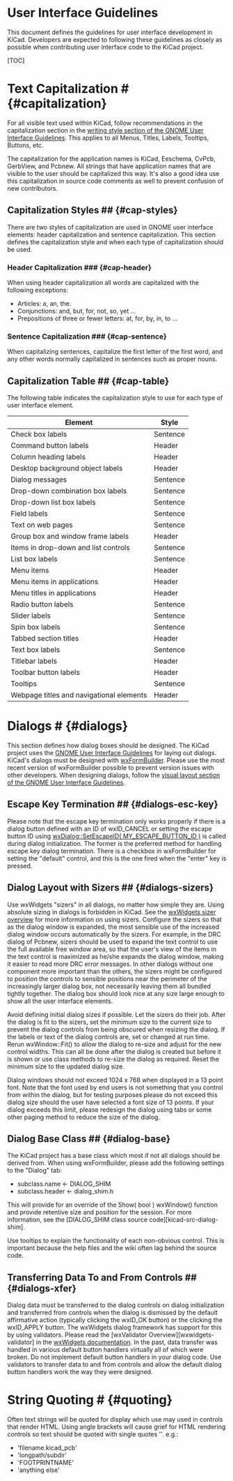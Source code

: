 # User Interface Guidelines #

This document defines the guidelines for user interface development in
KiCad.  Developers are expected to following these guidelines as closely
as possible when contributing user interface code to the KiCad project.

[TOC]

# Text Capitalization # {#capitalization}
For all visible text used within KiCad, follow recommendations in the
capitalization section in the [writing style section of the GNOME User
Interface Guidelines][gnome-ui-style].  This applies to all Menus, Titles,
Labels, Tooltips, Buttons, etc.

The capitalization for the application names is KiCad, Eeschema, CvPcb,
GerbView, and Pcbnew.  All strings that have application names that are
visible to the user should be capitalized this way.  It's also a good
idea use this capitalization in source code comments as well to prevent
confusion of new contributors.

## Capitalization Styles ## {#cap-styles}
There are two styles of capitalization are used in GNOME user interface
elements: header capitalization and sentence capitalization.  This
section defines the capitalization style and when each type of capitalization
should be used.

### Header Capitalization ### {#cap-header}

When using header capitalization all words are capitalized with the following
exceptions:
* Articles: a, an, the.
* Conjunctions: and, but, for, not, so, yet ...
* Prepositions of three or fewer letters: at, for, by, in, to ...

### Sentence Capitalization ### {#cap-sentence}
When capitalizing sentences, capitalize the first letter of the first word,
and any other words normally capitalized in sentences such as proper nouns.

## Capitalization Table ## {#cap-table}
The following table indicates the capitalization style to use for each type
of user interface element.

Element | Style
------- | -------------------------------------------
Check box labels | Sentence
Command button labels | Header
Column heading labels | Header
Desktop background object labels | Header
Dialog messages | Sentence
Drop-down combination box labels | Sentence
Drop-down list box labels | Sentence
Field labels | Sentence
Text on web pages | Sentence
Group box and window frame labels | Header
Items in drop-down and list controls | Sentence
List box labels | Sentence
Menu items | Header
Menu items in applications | Header
Menu titles in applications | Header
Radio button labels | Sentence
Slider labels | Sentence
Spin box labels | Sentence
Tabbed section titles | Header
Text box labels | Sentence
Titlebar labels | Header
Toolbar button labels | Header
Tooltips | Sentence
Webpage titles and navigational elements | Header

# Dialogs # {#dialogs}

This section defines how dialog boxes should be designed.  The KiCad project
uses the [GNOME User Interface Guidelines][gnome-ui-guidelines] for laying out
dialogs.  KiCad's dialogs must be designed with [wxFormBuilder][wxformbuilder].
Please use the most recent version of wxFormBuilder possible to prevent version
issues with other developers.  When designing dialogs, follow the [visual layout
section of the GNOME User Interface Guidelines][gnome-ui-layout].

## Escape Key Termination ## {#dialogs-esc-key}
Please note that the escape key termination only works properly if there is a
dialog button defined with an ID of wxID_CANCEL or setting the escape button
ID using [wxDialog::SetEscapeID( MY_ESCAPE_BUTTON_ID )][wxdialog-setescapeid]
is called during dialog initialization.  The former is the preferred method for
handling escape key dialog termination.  There is a checkbox in wxFormBuilder
for setting the "default" control, and this is the one fired when the "enter"
key is pressed.

## Dialog Layout with Sizers ## {#dialogs-sizers}
Use wxWidgets "sizers" in all dialogs, no matter how simple they are.  Using
absolute sizing in dialogs is forbidden in KiCad.  See the [wxWidgets sizer
overview][wxwidgets-sizers] for more information on using sizers.  Configure
the sizers so that as the dialog window is expanded, the most sensible use of
the increased dialog window occurs automatically by the sizers. For example,
in the DRC dialog of Pcbnew, sizers should be used to expand the text control
to use the full available free window area, so that the user's view of the
items in the text control is maximized as he/she expands the dialog window,
making it easier to read more DRC error messages.  In other dialogs without
one component more important than the others, the sizers might be configured
to position the controls to sensible positions near the perimeter of the
increasingly larger dialog box, not necessarily leaving them all bundled
tightly together.  The dialog box should look nice at any size large enough
to show all the user interface elements.

Avoid defining initial dialog sizes if possible.  Let the sizers do their
job.  After the dialog is fit to the sizers, set the minimum size to the
current size to prevent the dialog controls from being obscured when
resizing the dialog.  If the labels or text of the dialog controls are,
set or changed at run time.  Rerun wxWindow::Fit() to allow the dialog to
re-size and adjust for the new control widths.  This can all be done after
the dialog is created but before it is shown or use class methods to
re-size the dialog as required.  Reset the minimum size to the updated
dialog size.

Dialog windows should not exceed 1024 x 768 when displayed in a 13 point font.
Note that the font used by end users is not something that you control from
within the dialog, but for testing purposes please do not exceed this dialog
size should the user have selected a font size of 13 points.  If your dialog
exceeds this limit, please redesign the dialog using tabs or some other
paging method to reduce the size of the dialog.

## Dialog Base Class ## {#dialog-base}
The KiCad project has a base class which most if not all dialogs should be
derived from.  When using wxFormBuilder, please add the following settings
to the "Dialog" tab:

* subclass.name   <- DIALOG_SHIM
* subclass.header <- dialog_shim.h

This will provide for an override of the Show( bool ) wxWindow() function
and provide retentive size and position for the session.  For more information,
see the [DIALOG_SHIM class source code][kicad-src-dialog-shim].

Use tooltips to explain the functionality of each non-obvious control.
This is important because the help files and the wiki often lag behind
the source code.

## Transferring Data To and From Controls ## {#dialogs-xfer}

Dialog data must be transferred to the dialog controls on dialog initialization
and transferred from controls when the dialog is dismissed by the default
affirmative action (typically clicking the wxID_OK button) or the clicking the
wxID_APPLY button.  The wxWidgets dialog framework has support for this by
using validators.  Please read the [wxValidator Overview][wxwidgets-validator]
in the [wxWidgets documentation][wxwidgets-doc].  In the past, data transfer
was handled in various default button handlers virtually all of which were
broken.  Do not implement default button handlers in your dialog code.  Use
validators to transfer data to and from controls and allow the default dialog
button handlers work the way they were designed.

# String Quoting # {#quoting}
Often text strings will be quoted for display which use may used in controls
that render HTML.  Using angle brackets will cause grief for HTML rendering
controls so text should be quoted with single quotes ''.  e.g.:

* 'filename.kicad_pcb'
* 'longpath/subdir'
* 'FOOTPRINTNAME'
* 'anything else'

[gnome-ui-guidelines]:https://developer.gnome.org/hig/stable/
[gnome-ui-layout]:https://developer.gnome.org/hig/stable/visual-layout.html.en
[gnome-ui-style]:https://developer.gnome.org/hig/stable/writing-style.html.en
[wxformbuilder]:https://sourceforge.net/projects/wxformbuilder/
[wxwidgets-doc]:http://docs.wxwidgets.org/3.0/
[wxdialog-setescapeid]:http://docs.wxwidgets.org/3.0/classwx_dialog.html#a585869988e308f549128a6a065f387c6
[wxwidgets-sizers]:http://docs.wxwidgets.org/3.0/overview_sizer.html
